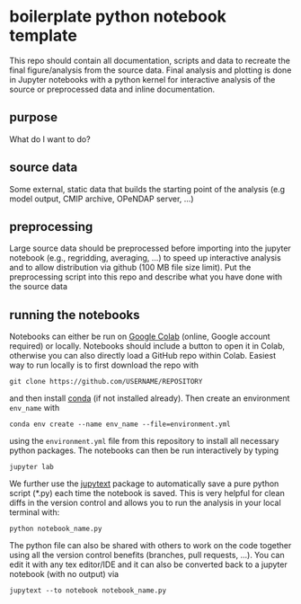 # boilerplate python notebook template
This repo should contain all documentation, scripts and data to recreate the final figure/analysis from the source data. Final analysis and plotting is done in Jupyter notebooks with a python kernel for interactive analysis of the source or preprocessed data and inline documentation. 

## purpose
What do I want to do?

## source data
Some external, static data that builds the starting point of the analysis (e.g model output, CMIP archive, OPeNDAP server, ...) 

## preprocessing
Large source data should be preprocessed before importing into the jupyter notebook (e.g., regridding, averaging, ...) to speed up interactive analysis and to allow distribution via github (100 MB file size limit). Put the preprocessing script into this repo and describe what you have done with the source data

## running the notebooks
Notebooks can either be run on [Google Colab](https://colab.research.google.com/) (online, Google account required) or locally. Notebooks should include a button to open it in Colab, otherwise you can also directly load a GitHub repo within Colab. Easiest way to run locally is to first download the repo with


```
git clone https://github.com/USERNAME/REPOSITORY
``` 

and then install [conda](https://conda.io/projects/conda/en/latest/index.html) (if not installed already). Then create an environment `env_name` with 

```
conda env create --name env_name --file=environment.yml
``` 

using the `environment.yml` file from this repository to install all necessary python packages. The notebooks can then be run interactively by typing

```
jupyter lab
```

We further use the [jupytext](https://jupytext.readthedocs.io/en/latest/index.html) package to automatically save a pure python script (*.py) each time the notebook is saved. This is very helpful for clean diffs in the version control and allows you to run the analysis in your local terminal with:

```
python notebook_name.py
```
The python file can also be shared with others to work on the code together using all the version control benefits (branches, pull requests, ...). You can edit it with any tex editor/IDE and it can also be converted back to a jupyter notebook (with no output) via
```
jupytext --to notebook notebook_name.py
```


